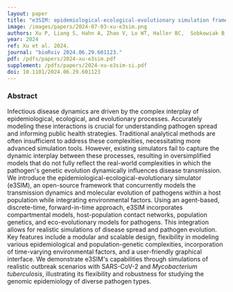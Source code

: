 ```yaml
---
layout: paper
title: "e3SIM: epidemiological-ecological-evolutionary simulation framework for genomic epidemiology"
image: /images/papers/2024-07-03-xu-e3sim.png
authors: Xu P, Liang S, Hahn A, Zhao V, Lo WT, Haller BC,  Sobkowiak B, Chitwood MH, Colijn C, Cohen T, Rhee KY, Messer PW, Wells MT, Clark AG, Kim J
year: 2024
ref: Xu et al. 2024. 
journal: "bioRxiv 2024.06.29.601123."
pdf: /pdfs/papers/2024-xu-e3sim.pdf
supplement: /pdfs/papers/2024-xu-e3sim-si.pdf
doi: 10.1101/2024.06.29.601123
---
```


### Abstract
Infectious disease dynamics are driven by the complex interplay of epidemiological, ecological, and evolutionary processes. Accurately modeling these interactions is crucial for understanding pathogen spread and informing public health strategies. Traditional analytical methods are often insufficient to address these complexities, necessitating more advanced simulation tools. However, existing simulators fail to capture the dynamic interplay between these processes, resulting in oversimplified models that do not fully reflect the real-world complexities in which the pathogen's genetic evolution dynamically influences disease transmission. We introduce the epidemiological-ecological-evolutionary simulator (e3SIM), an open-source framework that concurrently models the transmission dynamics and molecular evolution of pathogens within a host population while integrating environmental factors. Using an agent-based, discrete-time, forward-in-time approach, e3SIM incorporates compartmental models, host-population contact networks, population genetics, and eco-evolutionary models for pathogens. This integration allows for realistic simulations of disease spread and pathogen evolution. Key features include a modular and scalable design, flexibility in modeling various epidemiological and population-genetic complexities, incorporation of time-varying environmental factors, and a user-friendly graphical interface. We demonstrate e3SIM's capabilities through simulations of realistic outbreak scenarios with SARS-CoV-2 and *Mycobacterium tuberculosis*, illustrating its flexibility and robustness for studying the genomic epidemiology of diverse pathogen types.
